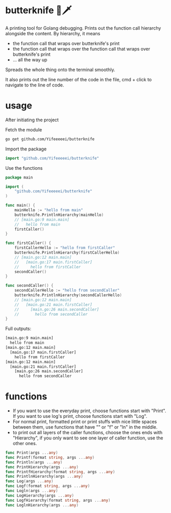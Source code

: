 # butterknife 🧈🗡️
A printing tool for Golang debugging. Prints out the function call hierarchy alongside the content. By hierarchy, it means

- the function call that wraps over butterknife's print
- the function call that wraps over the function call that wraps over butterknife's print
- ... all the way up

Spreads the whole thing onto the terminal smoothly.

It also prints out the line number of the code in the file, cmd + click to navigate to the line of code.

# usage

After initiating the project

Fetch the module

```bash
go get github.com/Yifeeeeei/butterknife
```

Import the package

```go
import "github.com/Yifeeeeei/butterknife"
```

Use the functions

```go
package main

import (
	"github.com/Yifeeeeei/butterknife"
)

func main() {
	mainHello := "hello from main"
	butterknife.PrintlnHierarchy(mainHello)
	// [main.go:9 main.main]
	//   hello from main
	firstCaller()
}

func firstCaller() {
	firstCallerHello := "hello from firstCaller"
	butterknife.PrintlnHierarchy(firstCallerHello)
	// [main.go:12 main.main]
	//   [main.go:17 main.firstCaller]
	//     hello from firstCaller
	secondCaller()
}

func secondCaller() {
	secondCallerHello := "hello from secondCaller"
	butterknife.PrintlnHierarchy(secondCallerHello)
	// [main.go:12 main.main]
	//   [main.go:21 main.firstCaller]
	//     [main.go:26 main.secondCaller]
	// 	     hello from secondCaller
}

```

Full outputs:

```bash
[main.go:9 main.main]
  hello from main
[main.go:12 main.main]
  [main.go:17 main.firstCaller]
    hello from firstCaller
[main.go:12 main.main]
  [main.go:21 main.firstCaller]
    [main.go:26 main.secondCaller]
      hello from secondCaller
```

# functions

- If you want to use the everyday print, choose functions start with "Print". If you want to use log's print, choose functions start with "Log".
- For normal print, formatted print or print stuffs with nice little spaces between them, use functions that have "" or "f" or "ln" in the middle.
- to print out all layers of the caller functions, choose the ones ends with "Hierarchy", if you only want to see one layer of caller function, use the other ones.

```go
func Print(args ...any)
func Printf(format string, args ...any)
func Println(args ...any)
func PrintHierarchy(args ...any)
func PrintfHierarchy(format string, args ...any)
func PrintlnHierarchy(args ...any)
func Log(args ...any)
func Logf(format string, args ...any)
func Logln(args ...any)
func LogHierarchy(args ...any)
func LogfHierarchy(format string, args ...any)
func LoglnHierarchy(args ...any)
```

